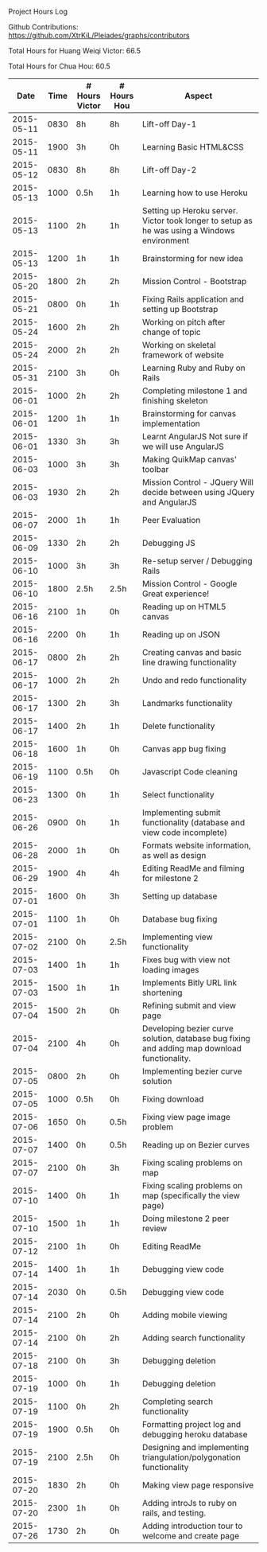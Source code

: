 Project Hours Log

Github Contributions: https://github.com/XtrKiL/Pleiades/graphs/contributors

Total Hours for Huang Weiqi Victor: 66.5

Total Hours for Chua Hou: 60.5

Date|Time|# Hours Victor|# Hours Hou|Aspect
---|---|---|---|---
2015-05-11|0830|8h|8h|Lift-off Day-1
2015-05-11|1900|3h|0h|Learning Basic HTML&CSS
2015-05-12|0830|8h|8h|Lift-off Day-2
2015-05-13|1000|0.5h|1h|Learning how to use Heroku
2015-05-13|1100|2h|1h|Setting up Heroku server. Victor took longer to setup as he was using a Windows environment
2015-05-13|1200|1h|1h|Brainstorming for new idea
2015-05-20|1800|2h|2h|Mission Control - Bootstrap
2015-05-21|0800|0h|1h|Fixing Rails application and setting up Bootstrap
2015-05-24|1600|2h|2h|Working on pitch after change of topic
2015-05-24|2000|2h|2h|Working on skeletal framework of website
2015-05-31|2100|3h|0h|Learning Ruby and Ruby on Rails
2015-06-01|1000|2h|2h|Completing milestone 1 and finishing skeleton
2015-06-01|1200|1h|1h|Brainstorming for canvas implementation
2015-06-01|1330|3h|3h|Learnt AngularJS Not sure if we will use AngularJS
2015-06-03|1000|3h|3h|Making QuikMap canvas' toolbar
2015-06-03|1930|2h|2h|Mission Control - JQuery Will decide between using JQuery and AngularJS
2015-06-07|2000|1h|1h|Peer Evaluation
2015-06-09|1330|2h|2h|Debugging JS
2015-06-10|1000|3h|3h|Re-setup server / Debugging Rails
2015-06-10|1800|2.5h|2.5h|Mission Control - Google Great experience!
2015-06-16|2100|1h|0h|Reading up on HTML5 canvas
2015-06-16|2200|0h|1h|Reading up on JSON
2015-06-17|0800|2h|2h|Creating canvas and basic line drawing functionality
2015-06-17|1000|2h|2h|Undo and redo functionality
2015-06-17|1300|2h|3h|Landmarks functionality
2015-06-17|1400|2h|1h|Delete functionality
2015-06-18|1600|1h|0h|Canvas app bug fixing
2015-06-19|1100|0.5h|0h|Javascript Code cleaning
2015-06-23|1300|0h|1h|Select functionality
2015-06-26|0900|0h|1h|Implementing submit functionality (database and view code incomplete)
2015-06-28|2000|1h|0h|Formats website information, as well as design
2015-06-29|1900|4h|4h|Editing ReadMe and filming for milestone 2
2015-07-01|1600|0h|3h|Setting up database
2015-07-01|1100|1h|0h|Database bug fixing
2015-07-02|2100|0h|2.5h|Implementing view functionality
2015-07-03|1400|1h|1h|Fixes bug with view not loading images
2015-07-03|1500|1h|1h|Implements Bitly URL link shortening
2015-07-04|1500|2h|0h|Refining submit and view page
2015-07-04|2100|4h|0h|Developing bezier curve solution, database bug fixing and adding map download functionality.
2015-07-05|0800|2h|0h|Implementing bezier curve solution
2015-07-05|1000|0.5h|0h|Fixing download
2015-07-06|1650|0h|0.5h|Fixing view page image problem
2015-07-07|1400|0h|0.5h|Reading up on Bezier curves
2015-07-07|2100|0h|3h|Fixing scaling problems on map
2015-07-10|1400|0h|1h|Fixing scaling problems on map (specifically the view page)
2015-07-10|1500|1h|1h|Doing milestone 2 peer review
2015-07-12|2100|1h|0h|Editing ReadMe
2015-07-14|1400|1h|1h|Debugging view code
2015-07-14|2030|0h|0.5h|Debugging view code
2015-07-14|2100|2h|0h|Adding mobile viewing
2015-07-14|2100|0h|2h|Adding search functionality
2015-07-18|2100|0h|3h|Debugging deletion
2015-07-19|1000|0h|1h|Debugging deletion
2015-07-19|1100|0h|2h|Completing search functionality
2015-07-19|1900|0.5h|0h|Formatting project log and debugging heroku database
2015-07-19|2100|2.5h|0h|Designing and implementing triangulation/polygonation functionality
2015-07-20|1830|2h|0h|Making view page responsive
2015-07-20|2300|1h|0h|Adding introJs to ruby on rails, and testing.
2015-07-26|1730|2h|0h|Adding introduction tour to welcome and create page
